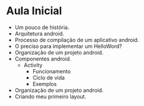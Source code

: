 Aula Inicial
=============

* Um pouco de história.
* Arquitetura android.
* Processo de compilação de um aplicativo android.
* O preciso para implementar um HelloWord?
* Organização de um projeto android.
* Componentes android.
  * Activity
    * Funcionamento
    * Ciclo de vida
    * Exemplos
* Organização de um projeto android.
* Criando meu primeiro layout.
